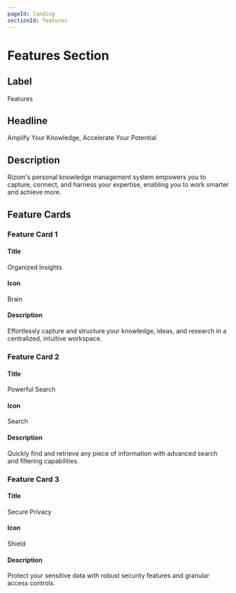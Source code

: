 ```yaml
---
pageId: landing
sectionId: features
---
```


# Features Section

## Label

Features

## Headline

Amplify Your Knowledge, Accelerate Your Potential

## Description

Rizom's personal knowledge management system empowers you to capture, connect, and harness your expertise, enabling you to work smarter and achieve more.

## Feature Cards

### Feature Card 1

#### Title

Organized Insights

#### Icon

Brain

#### Description

Effortlessly capture and structure your knowledge, ideas, and research in a centralized, intuitive workspace.

### Feature Card 2

#### Title

Powerful Search

#### Icon

Search

#### Description

Quickly find and retrieve any piece of information with advanced search and filtering capabilities.

### Feature Card 3

#### Title

Secure Privacy

#### Icon

Shield

#### Description

Protect your sensitive data with robust security features and granular access controls.
